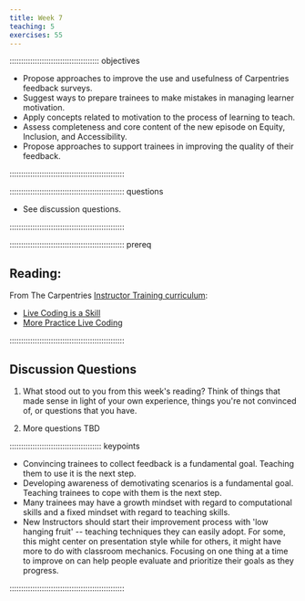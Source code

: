 ```yaml
---
title: Week 7
teaching: 5
exercises: 55
---
```


::::::::::::::::::::::::::::::::::::::: objectives

- Propose approaches to improve the use and usefulness of Carpentries feedback surveys.
- Suggest ways to prepare trainees to make mistakes in managing learner motivation.
- Apply concepts related to motivation to the process of learning to teach.
- Assess completeness and core content of the new episode on Equity, Inclusion, and Accessibility.
- Propose approaches to support trainees in improving the quality of their feedback.

::::::::::::::::::::::::::::::::::::::::::::::::::

:::::::::::::::::::::::::::::::::::::::::::::::::: questions

- See discussion questions.

::::::::::::::::::::::::::::::::::::::::::::::::::

:::::::::::::::::::::::::::::::::::::::::::::::::: prereq 

## Reading:

From The Carpentries [Instructor Training curriculum](https://carpentries.github.io/instructor-training/instructor/index.html): 

* [Live Coding is a Skill](https://carpentries.github.io/instructor-training/instructor/17-live.html)
* [More Practice Live Coding](https://carpentries.github.io/instructor-training/instructor/20-performance.html)

::::::::::::::::::::::::::::::::::::::::::::::::::


## Discussion Questions

1. What stood out to you from this week's reading? Think of things that made sense in light of your own experience, things you're not convinced of, or questions that you have.

1. More questions TBD

:::::::::::::::::::::::::::::::::::::::: keypoints

- Convincing trainees to collect feedback is a fundamental goal. Teaching them to use it is the next step.
- Developing awareness of demotivating scenarios is a fundamental goal. Teaching trainees to cope with them is the next step.
- Many trainees may have a growth mindset with regard to computational skills and a fixed mindset with regard to teaching skills.
- New Instructors should start their improvement process with 'low hanging fruit' -- teaching techniques they can easily adopt. For some, this might center on presentation style while for others, it might have more to do with classroom mechanics. Focusing on one thing at a time to improve on can help people evaluate and prioritize their goals as they progress.

::::::::::::::::::::::::::::::::::::::::::::::::::


